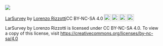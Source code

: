 <a href="https://creativecommons.org/licenses/by-nc-sa/4.0"><img src="https://i.imgur.com/MgAFddV.png"></a>
<p xmlns:dct="http://purl.org/dc/terms/" xmlns:cc="http://creativecommons.org/ns#" class="license-text"><a rel="cc:attributionURL" href="https://github.com/Dreaming-Codes/LarSurvey/"><span rel="dct:title">LarSurvey</span></a> by <a rel="cc:attributionURL" href="https://rizzotti.eu"><span rel="cc:attributionName">Lorenzo Rizzotti</span></a>CC BY-NC-SA 4.0<a href="https://creativecommons.org/licenses/by-nc-sa/4.0"><img style="height:22px!important;margin-left: 3px;vertical-align:text-bottom;" src="https://search.creativecommons.org/static/img/cc_icon.svg" /><img  style="height:22px!important;margin-left: 3px;vertical-align:text-bottom;" src="https://search.creativecommons.org/static/img/cc-by_icon.svg" /><img  style="height:22px!important;margin-left: 3px;vertical-align:text-bottom;" src="https://search.creativecommons.org/static/img/cc-nc_icon.svg" /><img  style="height:22px!important;margin-left: 3px;vertical-align:text-bottom;" src="https://search.creativecommons.org/static/img/cc-sa_icon.svg" /></a></p>


LarSurvey by Lorenzo Rizzotti is licensed under CC BY-NC-SA 4.0. To view a copy of this license, visit https://creativecommons.org/licenses/by-nc-sa/4.0
